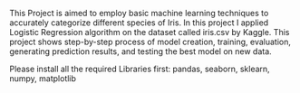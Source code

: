 This Project is aimed to employ basic machine learning techniques to accurately categorize different species of Iris. In this project I applied Logistic Regression algorithm on the dataset called iris.csv by Kaggle. This project shows step-by-step process of model creation, training, evaluation, generating prediction results, and testing the best model on new data.

Please install all the required Libraries first: pandas, seaborn, sklearn, numpy, matplotlib
